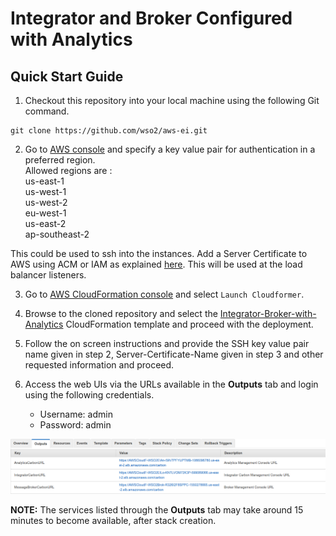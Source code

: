 # Integrator and Broker Configured with Analytics

## Quick Start Guide

1. Checkout this repository into your local machine using the following Git command.
```
git clone https://github.com/wso2/aws-ei.git
```

2. Go to [AWS console](https://console.aws.amazon.com/ec2/v2/home#KeyPairs:sort=keyName) and specify a key value pair for authentication in a preferred region. <br>
Allowed regions are :<br>
us-east-1 <br>
us-west-1 <br>
us-west-2 <br>
eu-west-1 <br>
us-east-2 <br>
ap-southeast-2 <br>

This could be used to ssh into the instances. Add a Server Certificate to AWS using ACM or IAM as explained [here](https://docs.aws.amazon.com/IAM/latest/UserGuide/id_credentials_server-certs.html). This will be used at the load balancer listeners.

3. Go to [AWS CloudFormation console](https://console.aws.amazon.com/cloudformation/home) and select ``Launch Cloudformer``.

4. Browse to the cloned repository and select the [Integrator-Broker-with-Analytics](https://github.com/wso2/aws-ei/tree/master/integrator-broker-analytics) CloudFormation template and proceed with the deployment.

5. Follow the on screen instructions and provide the SSH key value pair name given in step 2, Server-Certificate-Name given in step 3 and other requested information and proceed.

6. Access the web UIs via the URLs available in the **Outputs** tab and login using the following credentials.
   * Username: admin <br>
   * Password: admin

![image](../images/pattern3-output.png)

**NOTE:** The services listed through the **Outputs** tab may take around 15 minutes to become available, after stack creation.
